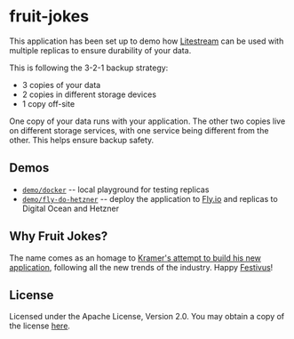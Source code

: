 # fruit-jokes

This application has been set up to demo how [Litestream] can be used with
multiple replicas to ensure durability of your data.

This is following the 3-2-1 backup strategy:

* 3 copies of your data
* 2 copies in different storage devices
* 1 copy off-site

One copy of your data runs with your application. The other two copies live on
different storage services, with one service being different from the other.
This helps ensure backup safety.

## Demos

- [`demo/docker`](./demo/docker) -- local playground for testing replicas
- [`demo/fly-do-hetzner`](./demo/fly-do-hetzner) -- deploy the application to
[Fly.io] and replicas to Digital Ocean and Hetzner

## Why Fruit Jokes?

The name comes as an homage to [Kramer's attempt to build his new
application](https://festivus.dev/kubernetes/), following all the new trends of
the industry. Happy [Festivus]!

## License

Licensed under the Apache License, Version 2.0. You may obtain a copy of
the license [here](./LICENSE).

[Litestream]: https://litestream.io
[Fly.io]: https://fly.io
[Festivus]: https://festivus.dev/

